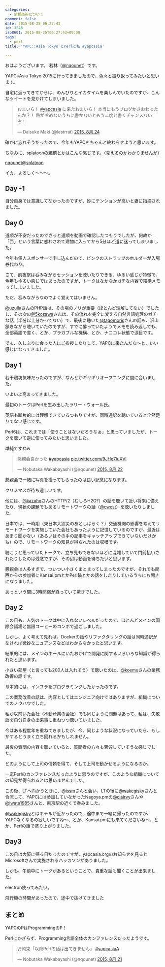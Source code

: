 ```yaml
---
categories:
  - 情報技術について
comment: false
date: 2015-08-25 06:27:43
id: 3246
iso8601: 2015-08-25T06:27:43+09:00
tags:
  - perl
title: 'YAPC::Asia Tokyo とPerlと私 #yapcasia'

---
```


<p>おはようございます。
若林（<a href="https://twitter.com/nqounet">@nqounet</a>）です。</p>

<p>YAPC::Asia Tokyo 2015に行ってきましたので、色々と振り返ってみたいと思います。</p>



<p>自宅に返ってきてからは、のんびりとイカタイムを楽しんでいたのですが、こんなツイートを見かけてしまいました。</p>

<blockquote class="twitter-tweet" lang="ja"><p lang="ja" dir="ltr">おまいら！ <a href="https://twitter.com/hashtag/yapcasia?src=hash">#yapcasia</a> に来たおまいら！ 本当にもうブログかきおわったんか？！ 熱が冷めないうちに書かないともう二度と書くチャンスないぞ！</p>&mdash; Daisuke Maki (@lestrrat) <a href="https://twitter.com/lestrrat/status/635806694606422017">2015, 8月 24</a></blockquote>

<script async src="//platform.twitter.com/widgets.js" charset="utf-8"></script>

<p>確かに忘れそうだったので、今年もYAPCをちゃんと終わらせようと思います。</p>

<p>ちなみに、splatoonの腕前とかはこんな感じです。（見えるのかわかりませんが）</p>

<p><a href="https://splatoon.nintendo.net/profile/749e890fb5d2a630e995c1becd930820">nqounet@splatoon</a></p>

<p>イカ、よろしく〜〜〜。</p>

<h2>Day -1</h2>

<p>自分自身では意識してなかったのですが、妙にテンションが高いと妻に指摘されました。</p>

<h2>Day 0</h2>

<p>道順が不安だったのでざっと道順を動画で確認したつもりでしたが、何故か「西」という言葉に惑わされて建物に入ってから5分ほど道に迷ってしまいました。</p>

<p>今年も個人スポンサーで申し込んだので、ピンクのストラップのホルダーが入場券代わり。</p>

<p>さて、前夜祭は呑みながらセッションを聴いたりできる、ゆるい感じが特徴で、今年もゆるい感じではあったのですが、トークはなかなかガチな内容で結構メモってしまいました。</p>

<p>ただ、呑みながらなのでよく覚えてはいません。</p>

<p><a href="https://twitter.com/uzulla">@uzulla</a>さんのPHP話は、その場のノリが重要（ほとんど理解してない）でしたし、その次の<a href="https://twitter.com/5kozawa">@5kozawa</a>さんは、その流れを完全に変える自然言語処理のガチな話（半分以上分かってない）で、最後に聴いた<a href="https://twitter.com/tagomoris">@tagomoris</a>さんの話も、沢山頷きながら聴いていたのですが、すでに酔っていたようでメモを読み返しても、全部英語で書く、とか、プラガブルな機構、とか、ナニコレ状態で涙目です。</p>

<p>でも、久しぶりに会った人にご挨拶したりして、YAPCに来たんだな〜と、いい感じになってきました。</p>

<h2>Day 1</h2>

<p>若干寝坊気味だったのですが、なんとかギリギリオープニングに間に合いました。</p>

<p>いよいよ高まってきました。</p>

<p>最初のトークはPerlを生み出したラリー・ウォール氏。</p>

<p>英語も断片的には理解できているつもりですが、同時通訳を聴いていると全然足りてない感じです。</p>

<p>Perl6は、これまでは「使うことはないだろうなぁ」と思っていましたが、トークを聴いて逆に使ってみたいと思いました。</p>

<p>単純ですねw</p>

<blockquote class="twitter-tweet" lang="ja"><p lang="ja" dir="ltr">懇親会良かった <a href="https://twitter.com/hashtag/yapcasia?src=hash">#yapcasia</a> <a href="http://t.co/9JHe7iuXVl">pic.twitter.com/9JHe7iuXVl</a></p>&mdash; Nobutaka Wakabayashi (@nqounet) <a href="https://twitter.com/nqounet/status/634914782722678784">2015, 8月 22</a></blockquote>

<script async src="//platform.twitter.com/widgets.js" charset="utf-8"></script>

<p>懇親会で一緒に写真を撮ってもらったのは良い記念になります。</p>

<p>クリスマスが待ち遠しいです。</p>

<p>他には、<a href="https://twitter.com/kazuho">@kazuho</a>さんのHTTP/2（むしろH2O?）の話を聴いて近い将来に備えたり、現状の課題でもあるリモートワークの話（<a href="https://github.com/cwest">@cwest</a>）を聴いたりしました。</p>

<p>日本では、一時期（東日本大震災のあとしばらく？）交通機関の影響を考えてリモートワークを実施していた会社もあったように記憶しているのですが、最近はあまり聞かない（あるいはその手の記事をキャッチアップできていないだけかも）ので、リモートワークの知見が得られたのは収穫です。</p>

<p>聴こうと思っていたトークで、立ち見もできないほどに混雑していて門前払いされたりしたのは残念ですが、その辺は動画を待ちたいと思います。</p>

<p>懇親会は人多すぎで、ついつい小さくまとまってしまったのですが、それでも関西からの参加者にKansai.pmとかPerl鍋とかの話をしたりしているうちにお開きになりました。</p>

<p>あっという間に3時間弱が経っていて驚きでした。</p>

<h2>Day 2</h2>

<p>この日も、人気のトークは中に入れないレベルだったので、ほとんどメインの国際会議場と無限コーヒーのコンボで過ごしました。</p>

<p>しかし、よく考えて見れば、Dockerの話やリファクタリングの話は同時通訳がなければ微妙なニュアンスなどはわからなかったと思います。</p>

<p>結果的には、メインのホールにいたおかげで開発に関するいろいろな知識が得られたと思います。</p>

<p>小さい部屋（と言っても200人は入れそう）で聴いたのは、<a href="https://twitter.com/koemu">@koemu</a>さんの業務改善の話です。</p>

<p>基本的には、インフラをプログラミングしたかったのです。</p>

<p>この業務改善の話は、内容としてはエンジニア向けではありますが、組織についてのノウハウでした。</p>

<p>私が以前いた会社（不動産業の会社）でも同じように問題はあって、私は、失敗談を自分自身の出来事に重ねつつ聴いていました。</p>

<p>今はある程度年を重ねてきましたが、今、同じような状況になっていたら、もしかするとうまく立ち回れるかもしれません。</p>

<p>最後の質問の内容を聴いていると、質問者の方々も苦労していそうな感じでした。</p>

<p>どのようにして上司の信頼を得て、そして上司を動かせるようになるのか。</p>

<p>一応Perlのカンファレンスだったように思うのですが、このような組織についての知見が得られるとは思いませんでした。</p>

<p>この後、LTへ向かうときに、<a href="https://twitter.com/issm">@issm</a>さんと会い、LTの後に<a href="https://twitter.com/wakegisky">@wakegisky</a>さんと合流して、YAPCには参加していなかったNagoya.pmの<a href="https://twitter.com/clairvy">@clairvy</a>さんや<a href="https://twitter.com/iwata1985">@iwata1985</a>さんと、東京駅の近くで呑みました。</p>

<p><a href="https://twitter.com/wakegisky">@wakegisky</a>とはホテルが近かったので、途中まで一緒に帰ったのですが、YAPCなくなるの寂しいですね〜、とか、Kansai.pmにも来てくださいね〜、とか、Perlの話で盛り上がりました。</p>

<h2>Day3</h2>

<p>この日は大阪に帰る日だったのですが、yapcasia.orgのお知らせを見るとMicrosoftさんで実施されるハッカソンがありました。</p>

<p>しかも、午前中にトークがあるということで、貴重な話も聞くことが出来ました。</p>

<p>electron使ってみたい。</p>

<p>飛行機の時間があったので、途中で抜けてきました</p>

<h2>まとめ</h2>

<p>YAPCのPはProgrammingのP！</p>

<p>Perlにかぎらず、Programming言語全体のカンファレンスだったようです。</p>

<blockquote class="twitter-tweet" lang="ja"><p lang="ja" dir="ltr">お約束「以降Perlの話は出てきません」 <a href="https://twitter.com/hashtag/yapcasiaA?src=hash">#yapcasiaA</a></p>&mdash; Nobutaka Wakabayashi (@nqounet) <a href="https://twitter.com/nqounet/status/634621952779358208">2015, 8月 21</a></blockquote>

<script async src="//platform.twitter.com/widgets.js" charset="utf-8"></script>
    	